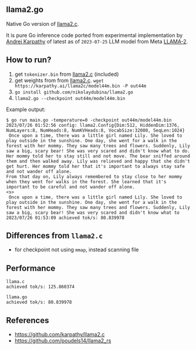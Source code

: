 ## llama2.go

Native Go version of [llama2.c](https://github.com/karpathy/llama2.c).

It is pure Go inference code ported from experimental implementation by [Andrej Karpathy](https://en.wikipedia.org/wiki/Andrej_Karpathy) of latest as of `2023-07-25` LLM model from Meta [LLAMA-2](https://ai.meta.com/llama/).  

## How to run?

1. get `tokenizer.bin` from [llama2.c](https://github.com/karpathy/llama2.c) (included)
2. get weights from from [llama2.c](https://github.com/karpathy/llama2.c). `wget https://karpathy.ai/llama2c/model44m.bin -P out44m`
3. `go install github.com/nikolaydubina/llama2.go`
4. `llama2.go --checkpoint out44m/model44m.bin`

Example output:

```
$ go run main.go -temperature=0 -checkpoint out44m/model44m.bin
2023/07/26 01:52:56 config: llama2.Config{Dim:512, HiddenDim:1376, NumLayers:8, NumHeads:8, NumKVHeads:8, VocabSize:32000, SeqLen:1024}
 Once upon a time, there was a little girl named Lily. She loved to play outside in the sunshine. One day, she went for a walk in the forest with her mommy. They saw many trees and flowers. Suddenly, Lily saw a big, scary bear! She was very scared and didn't know what to do.
Her mommy told her to stay still and not move. The bear sniffed around them and then walked away. Lily was relieved and happy that she didn't get hurt. Her mommy told her that it's important to always stay safe and not wander off alone.
From that day on, Lily always remembered to stay close to her mommy when they went for walks in the forest. She learned that it's important to be careful and not wander off alone.
<s>
 Once upon a time, there was a little girl named Lily. She loved to play outside in the sunshine. One day, she went for a walk in the forest with her mommy. They saw many trees and flowers. Suddenly, Lily saw a big, scary bear! She was very scared and didn't know what to
2023/07/26 01:53:09 achieved tok/s: 80.839978
````

## Differences from `llama2.c`

* for checkpoint not using `mmap`, instead scanning file

## Performance

```
llama.c
achieved tok/s: 125.860374

llama.go
achieved tok/s: 80.839978
```

## References

* https://github.com/karpathy/llama2.c
* https://github.com/poudels14/llama2_rs
